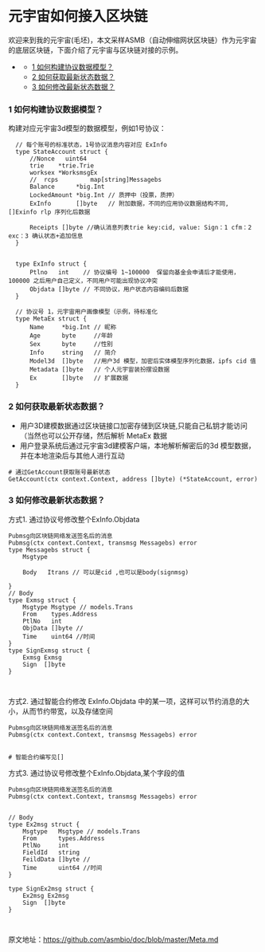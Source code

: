 # 元宇宙如何接入区块链
欢迎来到我的元宇宙(毛坯)，本文采样ASMB（自动伸缩网状区块链）作为元宇宙的底层区块链，下面介绍了元宇宙与区块链对接的示例。
- [](#)
    - [1 如何构建协议数据模型？](#1-如何构建协议数据模型)
    - [2 如何获取最新状态数据？](#2-如何获取最新状态数据)
    - [3 如何修改最新状态数据？](#3-如何修改最新状态数据)



### 1 如何构建协议数据模型？

构建对应元宇宙3d模型的数据模型，例如1号协议：

  ```
    // 每个账号的标准状态，1号协议消息内容对应 ExInfo 
    type StateAccount struct {
        //Nonce   uint64
        trie    *trie.Trie
        worksex *WorksmsgEx
        //	rcps         map[string]Messagebs
        Balance      *big.Int
        LockedAmount *big.Int // 质押中（投票，质押）
        ExInfo       []byte   // 附加数据，不同的应用协议数据结构不同, []Exinfo rlp 序列化后数据

        Receipts []byte //确认消息列表trie key:cid, value: Sign：1 cfm：2 	exc：3 确认状态+追加信息
    }


    type ExInfo struct {
        Ptlno   int    // 协议编号 1~100000  保留向基金会申请后才能使用，100000 之后用户自己定义，不同用户可能出现协议冲突
        Objdata []byte // 不同协议，用户状态内容编码后数据
    }

    // 协议号 1，元宇宙用户画像模型（示例，待标准化
    type MetaEx struct {
        Name     *big.Int // 昵称
        Age      byte     //年龄
        Sex      byte     //性别
        Info     string   // 简介
        Model3d  []byte   //用户3d 模型，加密后实体模型序列化数据，ipfs cid 值
        Metadata []byte   // 个人元宇宙装扮摆设数据
        Ex       []byte   // 扩展数据
    }

```

### 2 如何获取最新状态数据？

- 用户3D建模数据通过区块链接口加密存储到区块链,只能自己私钥才能访问（当然也可以公开存储，然后解析 MetaEx 数据
- 用户登录系统后通过元宇宙3d建模客户端，本地解析解密后的3d 模型数据，并在本地渲染后与其他人进行互动
```
# 通过GetAccount获取账号最新状态
GetAccount(ctx context.Context, address []byte) (*StateAccount, error)      

```
### 3 如何修改最新状态数据？



方式1. 通过协议号修改整个ExInfo.Objdata
```
Pubmsg向区块链网络发送签名后的消息
Pubmsg(ctx context.Context, transmsg Messagebs) error     
type Messagebs struct {
	Msgtype

	Body   Itrans // 可以是cid ,也可以是body(signmsg)

}
// Body
type Exmsg struct {
	Msgtype Msgtype // models.Trans
	From    types.Address
	PtlNo   int
	ObjData []byte //
	Time    uint64 //时间
}
type SignExmsg struct {
	Exmsg Exmsg
	Sign  []byte
}



```


方式2. 通过智能合约修改 ExInfo.Objdata 中的某一项，这样可以节约消息的大小，从而节约带宽，以及存储空间
```
Pubmsg向区块链网络发送签名后的消息
Pubmsg(ctx context.Context, transmsg Messagebs) error     


# 智能合约编写见[]
```


方式3. 通过协议号修改整个ExInfo.Objdata,某个字段的值
```
Pubmsg向区块链网络发送签名后的消息
Pubmsg(ctx context.Context, transmsg Messagebs) error     


// Body
type Ex2msg struct {
	Msgtype   Msgtype // models.Trans
	From      types.Address
	PtlNo     int
	FieldId   string
	FeildData []byte //
	Time      uint64 //时间
}

type SignEx2msg struct {
	Ex2msg Ex2msg
	Sign  []byte
}



```

原文地址：https://github.com/asmbio/doc/blob/master/Meta.md